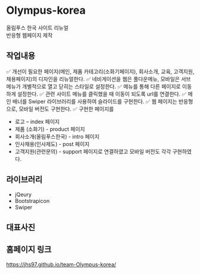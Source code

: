 # Olympus-korea

올림푸스 한국 사이트 리뉴얼 <br>
반응형 웹페이지 제작

## 작업내용

✅ 개선이 필요한 페이지(메인, 제품 카테고리(소화기페이지), 회사소개, 교육, 고객지원, 채용페이지)의 디자인을 리뉴얼한다.
✅ 네비게이션을 웹은 풀다운메뉴, 모바일은 서브메뉴가 개별적으로 열고 닫히는 스타일로 설정한다.
✅ 메뉴를 통해 다른 페이지로 이동하게 설정한다.
✅ 관련 사이트 메뉴를 클릭했을 때 이동이 되도록 url를 연결한다.
✅ 메인 배너를 Swiper 라이브러리를 사용하여 슬라이드를 구현한다.
✅ 웹 페이지는 반응형으로, 모바일 버전도 구현한다. 
✅ 구현한 페이지를 
- 로고 – index 페이지
- 제품 (소화기) - product 페이지
- 회사소개(올림푸스한국) - intro 페이지
- 인사채용(인사제도) - post 페이지
- 고객지원(관련문의) - support 페이지로 연결하였고 모바일 버전도 각각 구현하였다.

## 라이브러리
- jQeury
- Bootstrapicon
- Swiper

## 대표사진

## 홈페이지 링크
https://jhs97.github.io/team-Olympus-korea/
